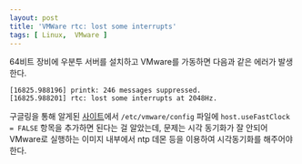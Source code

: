```yaml
---
layout: post
title: 'VMWare rtc: lost some interrupts'
tags: [ Linux,  VMware ]
---
```


64비트 장비에 우분투 서버를 설치하고 VMware를 가동하면 다음과 같은 에러가 발생한다.

    [16825.988196] printk: 246 messages suppressed.
    [16825.988201] rtc: lost some interrupts at 2048Hz.

구글링을 통해 알게된 [사이트](http://chxo.com/be2/20060821_3333.html)에서 `/etc/vmware/config` 파일에 `host.useFastClock = FALSE` 항목을 추가하면 된다는 걸 알았는데, 문제는 시각 동기화가 잘 안되어 VMware로 실행하는 이미지 내부에서 ntp 데몬 등을 이용하여 시각동기화를 해주어야 한다.

